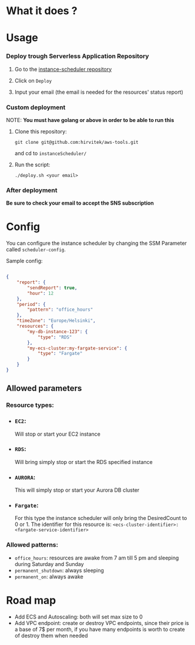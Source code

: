# What it does ?


# Usage

### Deploy trough Serverless Application Repository

1. Go to the [instance-scheduler repository](https://serverlessrepo.aws.amazon.com/applications/ap-southeast-1/164102481775/instance-scheduler)
   
2. Click on `Deploy`
3. Input your email (the email is needed for the resources' status report)

### Custom deployment

NOTE: **You must have golang or above in order to be able to run this**
1. Clone this repository:
   ```
   git clone git@github.com:hirvitek/aws-tools.git
   ```
   and cd to `instanceScheduler/`

2. Run the script:
    ```
    ./deploy.sh <your email>
    ```

### After deployment

**Be sure to check your email to accept the SNS subscription**

# Config
You can configure the instance scheduler by changing the SSM Parameter called `scheduler-config`.

Sample config:

```json

{
	"report": {
		"sendReport": true,
		"hour": 12
	},
	"period": {
		"pattern": "office_hours"
	},
	"timeZone": "Europe/Helsinki",
	"resources": {
		"my-db-instance-123": {
			"type": "RDS"
		},
		"my-ecs-cluster:my-fargate-service": {
			"type": "Fargate"
		}
	}
}
```

## Allowed parameters

### Resource types:

- ### `EC2`:
  Will stop or start your EC2 instance
- ### `RDS`:
  Will bring simply stop or start the RDS specified instance
- ### `AURORA`:
  This will simply stop or start your Aurora DB cluster
- ### `Fargate`: 
   For this type the instance scheduler will only bring the DesiredCount to 0 or 1. 
  The identifier for this resource is: `<ecs-cluster-identifier>:<fargate-service-identifier>`

### Allowed patterns:

- `office_hours`: resources are awake from 7 am till 5 pm and sleeping during Saturday and Sunday
- `permanent_shutdown`: always sleeping
- `permanent_on`: always awake

# Road map
- Add ECS and Autoscaling: both will set max size to 0
- Add VPC endpoint: create or destroy VPC endpoints, since their price is a base of 7$ per month, if you have many 
endpoints is worth to create of destroy them when needed
